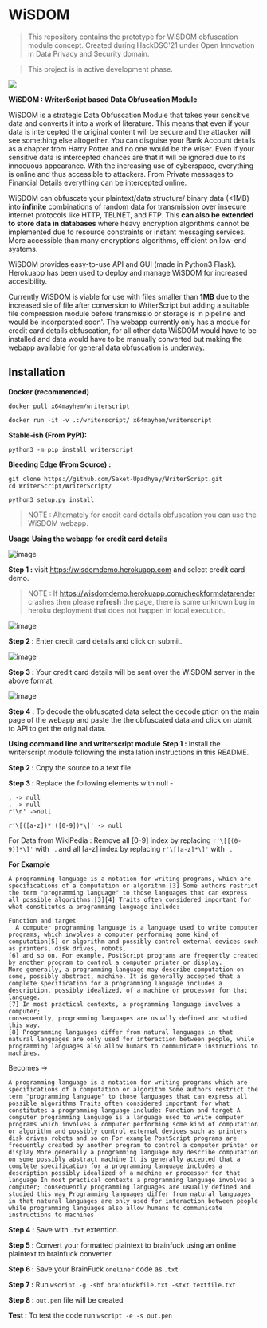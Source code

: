 # WiSDOM

> This repository contains the prototype for WiSDOM obfuscation module concept. Created during HackDSC'21 under Open Innovation in Data Privacy and Security domain. 

> This project is in active development phase.

![](docs/bannerblack.png)

**WiSDOM : WriterScript based Data Obfuscation Module**

WiSDOM is a strategic Data Obfuscation Module that takes your sensitive data and converts it into a work of literature.
This means that even if your data is intercepted the original content will be secure and the attacker will see something else altogether. You can disguise your Bank Account details as a chapter from Harry Potter and no one would be the wiser.
Even if your sensitive data is intercepted chances are that it will be ignored due to its innocuous appearance. With the increasing use of cyberspace, everything is online and thus accessible to attackers. From Private messages to Financial Details everything can be intercepted online.

WiSDOM can obfuscate your plaintext/data structure/ binary data (<1MB) into **infinite** combinations of random data for transmission over insecure internet protocols like HTTP, TELNET, and FTP. This **can also be extended to store data in databases** where heavy encryption algorithms cannot be implemented due to resource constraints or instant messaging services. More accessible than many encryptions algorithms, efficient on low-end systems.

WiSDOM provides easy-to-use API and GUI (made in Python3 Flask). Herokuapp has been used to deploy and manage WiSDOM for increased accesibility.

Currently WiSDOM is viable for use with files smaller than **1MB** due to the increased sie of file after conversion to WriterScript but adding a suitable file compression module before transmissio or storage is in pipeline and would be incorporated soon'.
The webapp currently only has a modue for credit card details obfuscation, for all other data WiSDOM would have to be installed and data would have to be manually converted but making the webapp available for general data obfuscation is underway. 


**Installation**
------------
**Docker (recommended)**
```shell
docker pull x64mayhem/writerscript

docker run -it -v .:/writerscript/ x64mayhem/writerscript
```


**Stable-ish (From PyPI):**
```shell
python3 -m pip install writerscript
```

**Bleeding Edge (From Source) :**
```shell
git clone https://github.com/Saket-Upadhyay/WriterScript.git
cd WriterScript/WriterScript/

python3 setup.py install
```
> NOTE : Alternately for credit card details obfuscation you can use the WiSDOM webapp.


**Usage**
**Using the webapp for credit card details**


![image](https://user-images.githubusercontent.com/57125431/122719663-2270bc00-d28c-11eb-9b52-03bdbb137099.png)

**Step 1 :** visit https://wisdomdemo.herokuapp.com and select credit card demo.
> NOTE : If https://wisdomdemo.herokuapp.com/checkformdatarender crashes then please **refresh** the page, there is some unknown bug in heroku deployment that does not happen in local execution.


![image](https://user-images.githubusercontent.com/57125431/122719709-374d4f80-d28c-11eb-910a-6e6fa0f35672.png)

**Step 2 :** Enter credit card details and click on submit.


![image](https://user-images.githubusercontent.com/57125431/122719892-6d8acf00-d28c-11eb-99cf-e609042b47a9.png)

**Step 3 :** Your credit card details will be sent over the WiSDOM server in the above format.


![image](https://user-images.githubusercontent.com/57125431/122722053-ebe87080-d28e-11eb-9c34-89bd180219ed.png)

**Step 4 :** To decode the obfuscated data select the decode ption on the main page of the webapp and paste the the obfuscated data and click on ubmit to API to get the original data.

**Using command line and writerscript module**
**Step 1 :** Install the writerscript module following the installation instructions in this README.

**Step 2 :** Copy the source to a text file

**Step 3 :** Replace the following elements with null -
```
, -> null
. -> null
r'\n' ->null

r'\[([a-z])*|([0-9])*\]' -> null
```
For Data from WikiPedia :
Remove all [0-9] index by replacing `r'\[[(0-9)]*\]'` with  ` `.
and all [a-z] index by replacing `r'\[[a-z]*\]'` with  ` `.

**For Example** 
```
A programming language is a notation for writing programs, which are specifications of a computation or algorithm.[3] Some authors restrict the term "programming language" to those languages that can express all possible algorithms.[3][4] Traits often considered important for what constitutes a programming language include:

Function and target
  A computer programming language is a language used to write computer programs, which involves a computer performing some kind of computation[5] or algorithm and possibly control external devices such as printers, disk drives, robots,
[6] and so on. For example, PostScript programs are frequently created by another program to control a computer printer or display.
More generally, a programming language may describe computation on some, possibly abstract, machine. It is generally accepted that a complete specification for a programming language includes a description, possibly idealized, of a machine or processor for that language.
[7] In most practical contexts, a programming language involves a computer;
consequently, programming languages are usually defined and studied this way.
[8] Programming languages differ from natural languages in that natural languages are only used for interaction between people, while programming languages also allow humans to communicate instructions to machines.
```

Becomes ->

```
A programming language is a notation for writing programs which are specifications of a computation or algorithm Some authors restrict the term "programming language" to those languages that can express all possible algorithms Traits often considered important for what constitutes a programming language include: Function and target A computer programming language is a language used to write computer programs which involves a computer performing some kind of computation or algorithm and possibly control external devices such as printers disk drives robots and so on For example PostScript programs are frequently created by another program to control a computer printer or display More generally a programming language may describe computation on some possibly abstract machine It is generally accepted that a complete specification for a programming language includes a description possibly idealized of a machine or processor for that language In most practical contexts a programming language involves a computer; consequently programming languages are usually defined and studied this way Programming languages differ from natural languages in that natural languages are only used for interaction between people while programming languages also allow humans to communicate instructions to machines
```

**Step 4 :** Save with `.txt` extention.

**Step 5 :** Convert your formatted plaintext to brainfuck using an online plaintext to brainfuck converter.

**Step 6 :** Save your BrainFuck `oneliner` code as `.txt`


**Step 7 :** Run `wscript -g -sbf brainfuckfile.txt -stxt textfile.txt`

**Step 8 :** `out.pen` file will be created

**Test :** To test the code run `wscript -e -s out.pen` 




